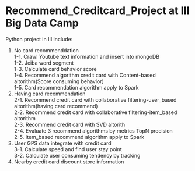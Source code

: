 # Recommend_Creditcard_Project at III Big Data Camp
Python project in III include:
1. No card recommenddation  
1-1. Crawl Youtube text information and insert into mongoDB  
1-2. Jeiba word segment  
1-3. Calculate card behavior score  
1-4. Recommend algorithm credit card with Content-based altorithm(Score consuming behavior)  
1-5. Card recommendation algorithm apply to Spark  
2. Having card recommendation  
2-1. Recommend credit card with collaborative filtering-user_based altorithm(having card recommend)  
2-2. Recommend credit card with collaborative filtering-item_based altorithm  
2-3. Recommend credit card with SVD altorith  
2-4. Evaluate 3 recommend algorithms by metrics TopN precision  
2-5. Item_based recommend algorithm apply to Spark  
3. User GPS data integrate with credit card  
3-1. Calculate speed and find user stay point  
3-2. Calculate user consuming tendency by tracking  
4. Nearby credit card discount store information  
